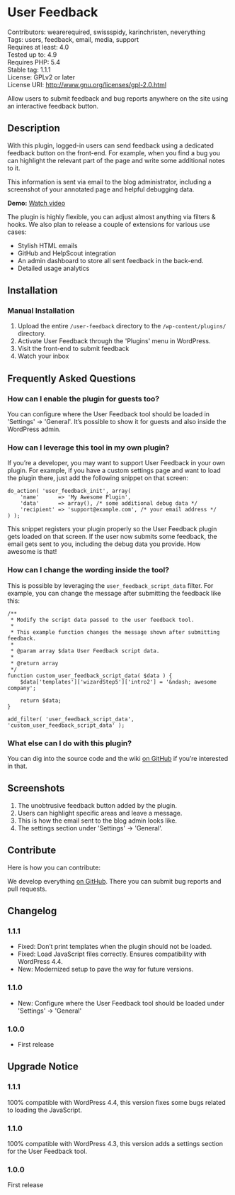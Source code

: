 # User Feedback
Contributors:      wearerequired, swissspidy, karinchristen, neverything  
Tags:              users, feedback, email, media, support  
Requires at least: 4.0  
Tested up to:      4.9  
Requires PHP:      5.4  
Stable tag:        1.1.1  
License:           GPLv2 or later  
License URI:       http://www.gnu.org/licenses/gpl-2.0.html  

Allow users to submit feedback and bug reports anywhere on the site using an interactive feedback button.

## Description

With this plugin, logged-in users can send feedback using a dedicated feedback button on the front-end. For example, when you find a bug you can highlight the relevant part of the page and write some additional notes to it.

This information is sent via email to the blog administrator, including a screenshot of your annotated page and helpful debugging data.

**Demo:** [Watch video](https://cloudup.com/iUtCz3UGF7e)

The plugin is highly flexible, you can adjust almost anything via filters & hooks. We also plan to release a couple of extensions for various use cases:

* Stylish HTML emails
* GitHub and HelpScout integration
* An admin dashboard to store all sent feedback in the back-end.
* Detailed usage analytics

## Installation

### Manual Installation

1. Upload the entire `/user-feedback` directory to the `/wp-content/plugins/` directory.
2. Activate User Feedback through the 'Plugins' menu in WordPress.
3. Visit the front-end to submit feedback
4. Watch your inbox

## Frequently Asked Questions

### How can I enable the plugin for guests too?

You can configure where the User Feedback tool should be loaded in 'Settings' -> 'General'. It’s possible to show it for guests and also inside the WordPress admin.

### How can I leverage this tool in my own plugin?
If you’re a developer, you may want to support User Feedback in your own plugin. For example, if you have a custom settings page and want to load the plugin there, just add the following snippet on that screen:

    do_action( 'user_feedback_init', array(
        'name'      => 'My Awesome Plugin',
        'data'      => array(), /* some additional debug data */
        'recipient' => 'support@example.com', /* your email address */  
    ) );

This snippet registers your plugin properly so the User Feedback plugin gets loaded on that screen. If the user now submits some feedback, the email gets sent to you, including the debug data you provide. How awesome is that!

### How can I change the wording inside the tool?

This is possible by leveraging the `user_feedback_script_data` filter. For example, you can change the message after submitting the feedback like this:

    /**
     * Modify the script data passed to the user feedback tool.
     *
     * This example function changes the message shown after submitting feedback.
     *
     * @param array $data User Feedback script data.
     *
     * @return array
     */
    function custom_user_feedback_script_data( $data ) {  
        $data['templates']['wizardStep5']['intro2'] = '&ndash; awesome company';  

        return $data;
    }

    add_filter( 'user_feedback_script_data', 'custom_user_feedback_script_data' );

### What else can I do with this plugin?

You can dig into the source code and the wiki [on GitHub](https://github.com/wearerequired/user-feedback) if you’re interested in that.

## Screenshots

1. The unobtrusive feedback button added by the plugin.
2. Users can highlight specific areas and leave a message.
3. This is how the email sent to the blog admin looks like.
4. The settings section under 'Settings' -> 'General'.

## Contribute

Here is how you can contribute:

We develop everything [on GitHub](https://github.com/wearerequired/user-feedback). There you can submit bug reports and pull requests.

## Changelog

### 1.1.1
* Fixed: Don’t print templates when the plugin should not be loaded.
* Fixed: Load JavaScript files correctly. Ensures compatibility with WordPress 4.4.
* New: Modernized setup to pave the way for future versions.

### 1.1.0
* New: Configure where the User Feedback tool should be loaded under 'Settings' -> 'General'

### 1.0.0
* First release

## Upgrade Notice

### 1.1.1
100% compatible with WordPress 4.4, this version fixes some bugs related to loading the JavaScript.

### 1.1.0
100% compatible with WordPress 4.3, this version adds a settings section for the User Feedback tool.

### 1.0.0
First release
